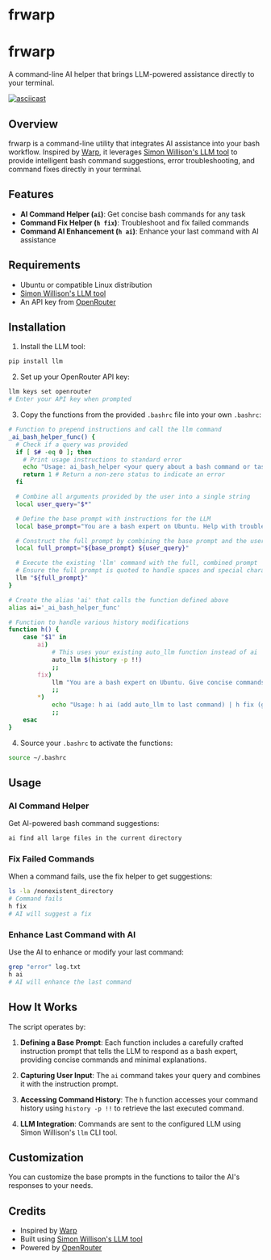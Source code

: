 # frwarp

# frwarp

A command-line AI helper that brings LLM-powered assistance directly to your terminal.

[![asciicast](https://asciinema.org/a/717384.svg)](https://asciinema.org/a/717384)

## Overview

frwarp is a command-line utility that integrates AI assistance into your bash workflow. Inspired by [Warp](https://www.warp.dev/), it leverages [Simon Willison's LLM tool](https://github.com/simonw/llm) to provide intelligent bash command suggestions, error troubleshooting, and command fixes directly in your terminal.

## Features

- **AI Command Helper (`ai`)**: Get concise bash commands for any task
- **Command Fix Helper (`h fix`)**: Troubleshoot and fix failed commands
- **Command AI Enhancement (`h ai`)**: Enhance your last command with AI assistance

## Requirements

- Ubuntu or compatible Linux distribution
- [Simon Willison's LLM tool](https://github.com/simonw/llm)
- An API key from [OpenRouter](https://openrouter.ai/)

## Installation

1. Install the LLM tool:

```bash
pip install llm
```

2. Set up your OpenRouter API key:

```bash
llm keys set openrouter
# Enter your API key when prompted
```

3. Copy the functions from the provided `.bashrc` file into your own `.bashrc`:

```bash
# Function to prepend instructions and call the llm command
_ai_bash_helper_func() {
  # Check if a query was provided
  if [ $# -eq 0 ]; then
    # Print usage instructions to standard error
    echo "Usage: ai_bash_helper <your query about a bash command or task>" >&2
    return 1 # Return a non-zero status to indicate an error
  fi

  # Combine all arguments provided by the user into a single string
  local user_query="$*"

  # Define the base prompt with instructions for the LLM
  local base_prompt="You are a bash expert on Ubuntu. Help with troubleshooting when given an error. Give concise commands only. Don't explain unless asked. For explanations, use brief bullet points. One command solution when possible. No pleasantries."

  # Construct the full prompt by combining the base prompt and the user's query
  local full_prompt="${base_prompt} ${user_query}"

  # Execute the existing 'llm' command with the full, combined prompt
  # Ensure the full prompt is quoted to handle spaces and special characters correctly
  llm "${full_prompt}"
}

# Create the alias 'ai' that calls the function defined above
alias ai='_ai_bash_helper_func'

# Function to handle various history modifications
function h() {
    case "$1" in
        ai)
            # This uses your existing auto_llm function instead of ai
            auto_llm $(history -p !!)
            ;;
        fix)
            llm "You are a bash expert on Ubuntu. Give concise commands only. Don't explain unless asked. For explanations, use brief bullet points. One command solution when possible. No pleasantries. Fix this failed command: '$(history -p !!)'"
            ;;
        *)
            echo "Usage: h ai (add auto_llm to last command) | h fix (get suggestion to fix last command)"
            ;;
    esac
}
```

4. Source your `.bashrc` to activate the functions:

```bash
source ~/.bashrc
```

## Usage

### AI Command Helper

Get AI-powered bash command suggestions:

```bash
ai find all large files in the current directory
```

### Fix Failed Commands

When a command fails, use the fix helper to get suggestions:

```bash
ls -la /nonexistent_directory
# Command fails
h fix
# AI will suggest a fix
```

### Enhance Last Command with AI

Use the AI to enhance or modify your last command:

```bash
grep "error" log.txt
h ai
# AI will enhance the last command
```

## How It Works

The script operates by:

1. **Defining a Base Prompt**: Each function includes a carefully crafted instruction prompt that tells the LLM to respond as a bash expert, providing concise commands and minimal explanations.

2. **Capturing User Input**: The `ai` command takes your query and combines it with the instruction prompt.

3. **Accessing Command History**: The `h` function accesses your command history using `history -p !!` to retrieve the last executed command.

4. **LLM Integration**: Commands are sent to the configured LLM using Simon Willison's `llm` CLI tool.

## Customization

You can customize the base prompts in the functions to tailor the AI's responses to your needs.

## Credits

- Inspired by [Warp](https://www.warp.dev/)
- Built using [Simon Willison's LLM tool](https://github.com/simonw/llm)
- Powered by [OpenRouter](https://openrouter.ai/)
